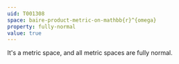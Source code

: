 ```yaml
---
uid: T001308
space: baire-product-metric-on-mathbb{r}^{omega}
property: fully-normal
value: true
---
```

It's a metric space, and all metric spaces are fully normal.

